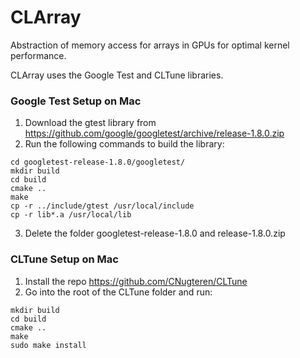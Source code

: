 # CLArray
Abstraction of memory access for arrays in GPUs for optimal kernel performance.

CLArray uses the Google Test and CLTune libraries.

### Google Test Setup on Mac
1. Download the gtest library from https://github.com/google/googletest/archive/release-1.8.0.zip
2. Run the following commands to build the library:
```
cd googletest-release-1.8.0/googletest/
mkdir build
cd build
cmake ..
make
cp -r ../include/gtest /usr/local/include
cp -r lib*.a /usr/local/lib
```
3. Delete the folder googletest-release-1.8.0 and release-1.8.0.zip

### CLTune Setup on Mac
1. Install the repo https://github.com/CNugteren/CLTune
2. Go into the root of the CLTune folder and run:
```
mkdir build
cd build
cmake ..
make
sudo make install
```